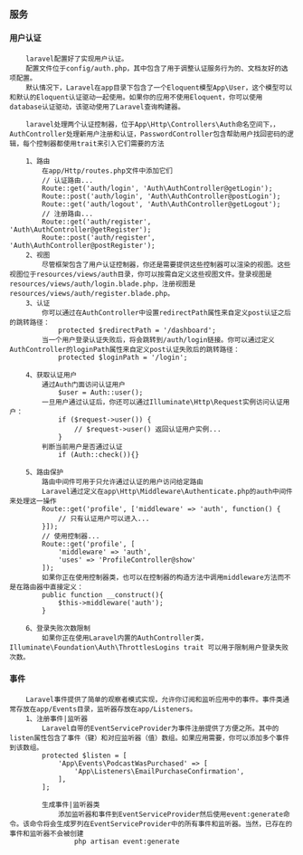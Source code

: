 ### 服务
#### 用户认证
		laravel配置好了实现用户认证。
		配置文件位于config/auth.php，其中包含了用于调整认证服务行为的、文档友好的选项配置。
		默认情况下，Laravel在app目录下包含了一个Eloquent模型App\User，这个模型可以和默认的Eloquent认证驱动一起使用。如果你的应用不使用Eloquent，你可以使用database认证驱动，该驱动使用了Laravel查询构建器。
		
		laravel处理两个认证控制器，位于App\Http\Controllers\Auth命名空间下，，AuthController处理新用户注册和认证，PasswordController包含帮助用户找回密码的逻辑，每个控制器都使用trait来引入它们需要的方法
		
		1、路由
			在app/Http/routes.php文件中添加它们	
			// 认证路由...
			Route::get('auth/login', 'Auth\AuthController@getLogin');
			Route::post('auth/login', 'Auth\AuthController@postLogin');
			Route::get('auth/logout', 'Auth\AuthController@getLogout');
			// 注册路由...
			Route::get('auth/register', 'Auth\AuthController@getRegister');
			Route::post('auth/register', 'Auth\AuthController@postRegister');
		2、视图
			尽管框架包含了用户认证控制器，你还是需要提供这些控制器可以渲染的视图。这些视图位于resources/views/auth目录，你可以按需自定义这些视图文件。登录视图是resources/views/auth/login.blade.php，注册视图是resources/views/auth/register.blade.php。
		3、认证
			你可以通过在AuthController中设置redirectPath属性来自定义post认证之后的跳转路径：
				protected $redirectPath = '/dashboard';	
			当一个用户登录认证失败后，将会跳转到/auth/login链接。你可以通过定义AuthController的loginPath属性来自定义post认证失败后的跳转路径：
				protected $loginPath = '/login';
			
		4、获取认证用户
			通过Auth门面访问认证用户
				$user = Auth::user();
			一旦用户通过认证后，你还可以通过Illuminate\Http\Request实例访问认证用户：
				if ($request->user()) {
					// $request->user() 返回认证用户实例...
				}
			判断当前用户是否通过认证
				if (Auth::check()){}
			
		5、路由保护
			路由中间件可用于只允许通过认证的用户访问给定路由
			Laravel通过定义在app\Http\Middleware\Authenticate.php的auth中间件来处理这一操作
			Route::get('profile', ['middleware' => 'auth', function() {
				// 只有认证用户可以进入...
			}]);
			// 使用控制器...
			Route::get('profile', [
				'middleware' => 'auth',
				'uses' => 'ProfileController@show'
			]);
			如果你正在使用控制器类，也可以在控制器的构造方法中调用middleware方法而不是在路由器中直接定义：
			public function __construct(){
				$this->middleware('auth');
			}

		6、登录失败次数限制
			如果你正在使用Laravel内置的AuthController类，Illuminate\Foundation\Auth\ThrottlesLogins trait 可以用于限制用户登录失败次数。

#### 事件
		Laravel事件提供了简单的观察者模式实现，允许你订阅和监听应用中的事件。事件类通常存放在app/Events目录，监听器存放在app/Listeners。
		1、注册事件|监听器
			Laravel自带的EventServiceProvider为事件注册提供了方便之所。其中的listen属性包含了事件（键）和对应监听器（值）数组。如果应用需要，你可以添加多个事件到该数组。
			protected $listen = [
				'App\Events\PodcastWasPurchased' => [
					'App\Listeners\EmailPurchaseConfirmation',
				],
			];
			
			生成事件|监听器类
				添加监听器和事件到EventServiceProvider然后使用event:generate命令。该命令将会生成罗列在EventServiceProvider中的所有事件和监听器。当然，已存在的事件和监听器不会被创建
					php artisan event:generate






























			
			
			
			
			
			
			
			
			
			
			
			
			
			
			
			
			
			
			